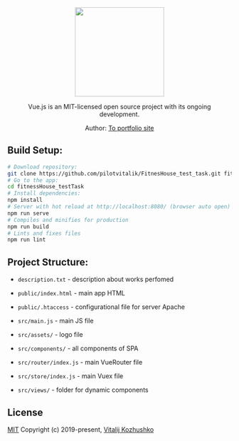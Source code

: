 <div align="center">
  <a href="https://github.com/vuejs/vue">
    <img width="200" height="200" src="https://camo.githubusercontent.com/728ce9f78c3139e76fa69925ad7cc502e32795d2/68747470733a2f2f7675656a732e6f72672f696d616765732f6c6f676f2e706e67">
  </a>
  <p>
    Vue.js is an MIT-licensed open source project with its ongoing development. 
  </p>
  <p>Author: <a href="http://portfoliovitalij.ru/" target="_blank">To portfolio site</a></p>
</div>

## Build Setup:
``` bash
# Download repository:
git clone https://github.com/pilotvitalik/FitnesHouse_test_task.git fitnessHouse_testTask
# Go to the app:
cd fitnessHouse_testTask
# Install dependencies:
npm install
# Server with hot reload at http://localhost:8080/ (browser auto open)
npm run serve
# Compiles and minifies for production
npm run build
# Lints and fixes files
npm run lint
```
## Project Structure:
* `description.txt` - description about works perfomed

* `public/index.html` - main app HTML
* `public/.htaccess` - configurational file for server Apache
* `src/main.js` - main JS file
* `src/assets/` - logo file
* `src/components/` - all components of SPA
* `src/router/index.js` - main VueRouter file
* `src/store/index.js` - main Vuex file
* `src/views/` - folder for dynamic components


## License
[MIT](./LICENSE)
Copyright (c) 2019-present, [Vitalij Kozhushko](https://github.com/pilotvitalik)
